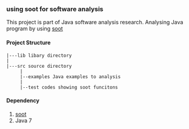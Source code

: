 ### using soot for software analysis
This project is part of Java software analysis research. Analysing Java program by using [soot](https://github.com/Sable/soot)

#### Project Structure
```shell
|---lib libary directory 
|
|---src source directory
     |
     |--examples Java examples to analysis 
     |
     |--test codes showing soot funcitons
```


#### Dependency
1. [soot](https://github.com/Sable/soot)
2. Java 7